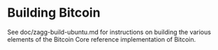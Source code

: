 Building Bitcoin
================

See doc/zagg-build-ubuntu.md for instructions on building the various
elements of the Bitcoin Core reference implementation of Bitcoin.
